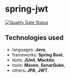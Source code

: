 # spring-jwt

[![Quality Gate Status](https://sonarcloud.io/api/project_badges/measure?project=mmaciula_spring-jwt&metric=alert_status)](https://sonarcloud.io/dashboard?id=mmaciula_spring-jwt)


## Technologies used

* languages: **Java**,
* frameworks: **Spring Boot**,
* tests: **JUnit**, **Mockito**,
* tools: **Maven**, **SonarQube**,
* others: **JPA**, **JWT**.
